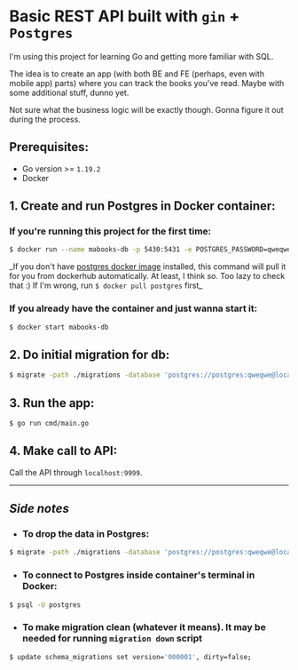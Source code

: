# Basic REST API built with `gin` + `Postgres`

I'm using this project for learning Go and getting more familiar with SQL.

The idea is to create an app (with both BE and FE (perhaps, even with mobile app) parts) where you can track the books you've read. Maybe with some additional stuff, dunno yet.

Not sure what the business logic will be exactly though. Gonna figure it out during the process.

## Prerequisites:

- Go version >= `1.19.2`
- Docker

## 1. Create and run Postgres in Docker container:

### If you're running this project for the first time:

```bash
$ docker run --name mabooks-db -p 5430:5431 -e POSTGRES_PASSWORD=qweqwe -d postgres
```

_If you don't have [postgres docker image](https://hub.docker.com/_/postgres) installed, this command will pull it for you from dockerhub automatically. At least, I think so. Too lazy to check that :) If I'm wrong, run `$ docker pull postgres` first\_

### If you already have the container and just wanna start it:

```bash
$ docker start mabooks-db
```

## 2. Do initial migration for db:

```bash
$ migrate -path ./migrations -database 'postgres://postgres:qweqwe@localhost:5430/postgres?sslmode=disable' up
```

## 3. Run the app:

```bash
$ go run cmd/main.go
```

## 4. Make call to API:

Call the API through `localhost:9999`.

---

## _Side notes_

- ### To drop the data in Postgres:

```bash
$ migrate -path ./migrations -database 'postgres://postgres:qweqwe@localhost:5430/postgres?sslmode=disable' down
```

- ### To connect to Postgres inside container's terminal in Docker:

```bash
$ psql -U postgres
```

- ### To make migration clean (whatever it means). It may be needed for running `migration down` script

```bash
$ update schema_migrations set version='000001', dirty=false;
```
